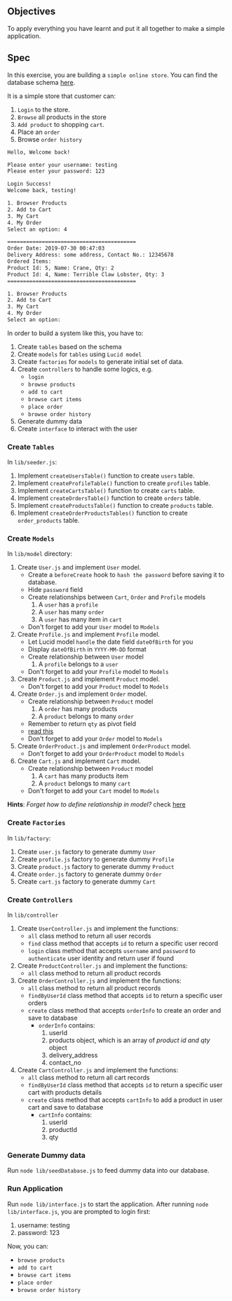 ## Objectives

To apply everything you have learnt and put it all together to make a simple application.

## Spec

In this exercise, you are building a `simple online store`. You can find the database schema [here](https://firebasestorage.googleapis.com/v0/b/temp-392a5.appspot.com/o/wa%2FScreenshot%202019-07-30%20at%202.16.36%20PM.png?alt=media&token=67e9409b-65cf-48d5-bfaa-b5a3b091d218).

It is a simple store that customer can:
1. `Login` to the store.
1. `Browse` all products in the store
2. `Add product` to shopping `cart`.
3. Place an `order`
4. Browse `order history`

```bash
Hello, Welcome back!

Please enter your username: testing
Please enter your password: 123

Login Success!
Welcome back, testing!

1. Browser Products
2. Add to Cart
3. My Cart
4. My Order
Select an option: 4

=========================================
Order Date: 2019-07-30 00:47:03
Delivery Address: some address, Contact No.: 12345678
Ordered Items:
Product Id: 5, Name: Crane, Qty: 2
Product Id: 4, Name: Terrible Claw Lobster, Qty: 3
=========================================

1. Browser Products
2. Add to Cart
3. My Cart
4. My Order
Select an option:
```
In order to build a system like this, you have to: 
1. Create `tables` based on the schema
2. Create `models` for `tables` using `Lucid model`
3. Create `factories` for `models` to generate initial set of data.
4. Create `controllers` to handle some logics, e.g. 
    - `login`
    - `browse products`
    - `add to cart` 
    - `browse cart items`
    - `place order`
    - `browse order history`
5. Generate dummy data
6. Create `interface` to interact with the user

### Create `Tables`
In `lib/seeder.js`:
1. Implement `createUsersTable()` function to create `users` table.
1. Implement `createProfileTable()` function to create `profiles` table.
1. Implement `createCartsTable()` function to create `carts` table.
1. Implement `createOrdersTable()` function to create `orders` table.
1. Implement `createProductsTable()` function to create `products` table.
1. Implement `createOrderProductsTables()` function to create `order_products` table.

### Create `Models`
In `lib/model` directory:
1. Create `User.js` and implement `User` model.
    - Create a `beforeCreate` hook to `hash the password` before saving it to database.
    - Hide `password` field
    - Create relationships between `Cart`, `Order` and `Profile` models
        1. A `user` has a `profile`
        2. A `user` has many `order`
        3. A `user` has many item in `cart`
    - Don't forget to add your `User` model to `Models`
1. Create `Profile.js` and implement `Profile` model.
    - Let Lucid model `handle` the date field `dateOfBirth` for you
    - Display `dateOfBirth` in `YYYY-MM-DD` format 
    - Create relationship between `User` model
        1. A `profile` belongs to a `user`
    - Don't forget to add your `Profile` model to `Models`
1. Create `Product.js` and implement `Product` model.
    - Don't forget to add your `Product` model to `Models`
1. Create `Order.js` and implement `Order` model.
    - Create relationship between `Product` model
        1. A `order` has many products
        2. A `product` belongs to many `order`
    - Remember to return `qty` as pivot field
    - [read this](https://adonisjs.com/docs/4.1/relationships#_belongs_to_manys)
    - Don't forget to add your `Order` model to `Models`
1. Create `OrderProduct.js` and implement `OrderProduct` model.
    - Don't forget to add your `OrderProduct` model to `Models`
1. Create `Cart.js` and implement `Cart` model.
    - Create relationship between `Product` model
        1. A `cart` has many products item
        2. A `product` belongs to many `cart`
    - Don't forget to add your `Cart` model to `Models`

**Hints**: *Forget how to define relationship in model?* check [here](https://adonisjs.com/docs/4.1/relationships#_basic_example)


### Create `Factories`
In `lib/factory`:
1. Create `user.js` factory to generate dummy `User`
1. Create `profile.js` factory to generate dummy `Profile`
1. Create `product.js` factory to generate dummy `Product`
1. Create `order.js` factory to generate dummy `Order`
1. Create `cart.js` factory to generate dummy `Cart`

### Create `Controllers`
In `lib/controller`
1. Create `UserController.js` and implement the functions:
    - `all` class method to return all user records
    - `find` class method that accepts `id` to return a specific user record
    - `login` class method that accepts `username` and `password` to `authenticate` user identity and return user if found
1. Create `ProductController.js` and implement the functions:
    - `all` class method to return all product records
1. Create `OrderController.js` and implement the functions:
    - `all` class method to return all product records
    - `findByUserId` class method that accepts `id` to return a specific user orders
    - `create` class method that accepts `orderInfo` to create an order and save to database
        - `orderInfo` contains:
            1. userId
            2. products object, which is an array of *product id and qty* object
            3. delivery_address
            4. contact_no
1. Create `CartController.js` and implement the functions:
    - `all` class method to return all cart records
    - `findByUserId` class method that accepts `id` to return a specific user cart with products details
    - `create` class method that accepts `cartInfo` to add a product in user cart and save to database
        - `cartInfo` contains:
            1. userId
            2. productId
            3. qty

### Generate Dummy data
Run `node lib/seedDatabase.js` to feed dummy data into our database.

### Run Application
Run `node lib/interface.js` to start the application.
After running `node lib/interface.js`, you are prompted to login first:
1. username: testing
2. password: 123

Now, you can:
- `browse products`
- `add to cart` 
- `browse cart items`
- `place order`
- `browse order history`



